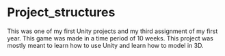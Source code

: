 # Project_structures

This was one of my first Unity projects and my third assignment of my first year. This game was made in a time period of 10 weeks.
This project was mostly meant to learn how to use Unity and learn how to model in 3D.
